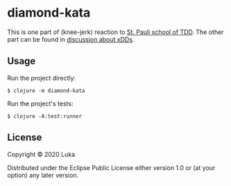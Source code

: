 # diamond-kata

This is one part of (knee-jerk) reaction to [St. Pauli school of TDD](https://www.tddstpau.li/). The other part can be found in [discussion about xDDs](https://clojureverse.org/t/when-is-it-appropriate-to-do-rdd-instead-of-tdd/5602).

## Usage

Run the project directly:

    $ clojure -m diamond-kata

Run the project's tests:

    $ clojure -A:test:runner

## License

Copyright © 2020 Luka

Distributed under the Eclipse Public License either version 1.0 or (at
your option) any later version.
